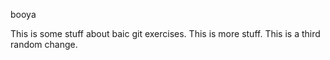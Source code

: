 booya

This is some stuff about baic git exercises.
This is more stuff.
This is a third random change.
